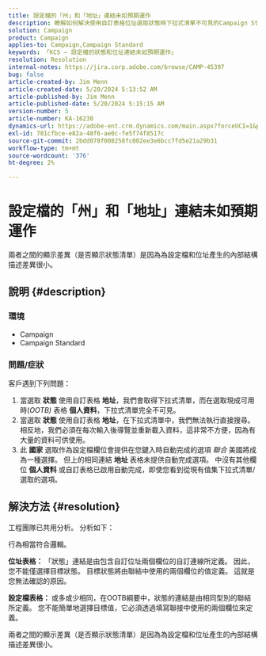 ```yaml
---
title: 設定檔的「州」和「地址」連結未如預期運作
description: 瞭解如何解決使用自訂表格位址選取狀態時下拉式清單不可見的Campaign Standard問題。
solution: Campaign
product: Campaign
applies-to: Campaign,Campaign Standard
keywords: 「KCS — 設定檔的狀態和位址連結未如預期運作」
resolution: Resolution
internal-notes: https://jira.corp.adobe.com/browse/CAMP-45397
bug: false
article-created-by: Jim Menn
article-created-date: 5/20/2024 5:13:52 AM
article-published-by: Jim Menn
article-published-date: 5/20/2024 5:15:15 AM
version-number: 5
article-number: KA-16230
dynamics-url: https://adobe-ent.crm.dynamics.com/main.aspx?forceUCI=1&pagetype=entityrecord&etn=knowledgearticle&id=7cbb54ba-6716-ef11-9f8a-6045bd006268
exl-id: 781cfbce-e82a-48f6-ae0c-fe5f74f8517c
source-git-commit: 2bdd078f008258fc002ee3e6bcc7fd5e21a29b31
workflow-type: tm+mt
source-wordcount: '376'
ht-degree: 2%

---
```


# 設定檔的「州」和「地址」連結未如預期運作


兩者之間的顯示差異（是否顯示狀態清單）是因為為設定檔和位址產生的內部結構描述差異很小。

## 說明 {#description}


### <b>環境</b>

- Campaign
- Campaign Standard


### <b>問題/症狀</b>

客戶遇到下列問題：

1. 當選取 <b>狀態</b> 使用自訂表格 <b>地址</b>，我們會取得下拉式清單，而在選取現成可用時(*OOTB)* 表格 <b>個人資料</b>，下拉式清單完全不可見。
2. 當選取 <b>狀態</b> 使用自訂表格 <b>地址</b>，在下拉式清單中，我們無法執行直接搜尋。 相反地，我們必須在每次輸入後導覽並重新載入資料，這非常不方便，因為有大量的資料可供使用。
3. 此 <b>國家</b> 選取作為設定檔欄位會提供在您鍵入時自動完成的選項 *聯合* 美國將成為一種選擇。 但上的相同連結 <b>地址</b> 表格未提供自動完成選項。 中沒有其他欄位 <b>個人資料</b> 或自訂表格已啟用自動完成，即使您看到從現有值集下拉式清單/選取的選項。



## 解決方法 {#resolution}


工程團隊已共用分析。 分析如下：

行為相當符合邏輯。

<b>位址表格： </b>「狀態」連結是由包含自訂位址兩個欄位的自訂連線所定義。 因此，您不能僅選擇目標狀態。
目標狀態將由聯結中使用的兩個欄位的值定義。 這就是您無法確認的原因。

<b>設定檔表格： </b>或多或少相同，在OOTB綱要中，狀態的連結是由相同型別的聯結所定義。 您不能簡單地選擇目標值，它必須透過填寫聯接中使用的兩個欄位來定義。

兩者之間的顯示差異（是否顯示狀態清單）是因為為設定檔和位址產生的內部結構描述差異很小。
